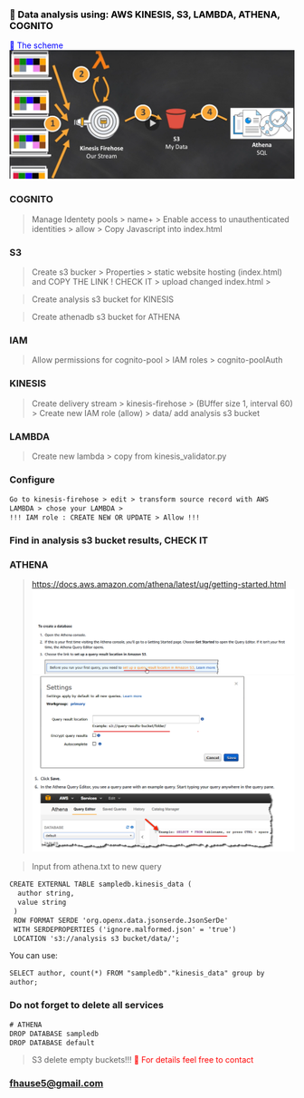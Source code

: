 ### <span style="color: black">&#x1F535; Data analysis using: AWS KINESIS, S3, LAMBDA, ATHENA, COGNITO </span>


<span style="color: blue">&#x1F535; The scheme  </span>
![](scheme.png)

### COGNITO
> Manage Identety pools > name+<pool> > Enable access to unauthenticated identities > allow > Copy Javascript into index.html

### S3
> Create s3 bucker > Properties > static website hosting (index.html) and COPY THE LINK ! CHECK IT  > upload changed index.html >

> Create analysis s3 bucket for KINESIS

> Create athenadb s3 bucket for ATHENA
###  IAM
> Allow permissions for cognito-pool > IAM roles > cognito-poolAuth

### KINESIS
> Create delivery stream > kinesis-firehose > (BUffer size 1, interval 60) > Create new IAM role (allow) > data/ add analysis s3 bucket


### LAMBDA
> Create new lambda > copy from kinesis_validator.py

### Configure
```
Go to kinesis-firehose > edit > transform source record with AWS LAMBDA > chose your LAMBDA >
!!! IAM role : CREATE NEW OR UPDATE > Allow !!!

```
### Find in analysis s3 bucket results, CHECK IT


### ATHENA
> https://docs.aws.amazon.com/athena/latest/ug/getting-started.html
![](athena-database.png)
![](athena-db.png)

> Input from athena.txt to new query

```
CREATE EXTERNAL TABLE sampledb.kinesis_data (
  author string,
  value string
 )
 ROW FORMAT SERDE 'org.openx.data.jsonserde.JsonSerDe'
 WITH SERDEPROPERTIES ('ignore.malformed.json' = 'true')
 LOCATION 's3://analysis s3 bucket/data/';

```
You can use:
```
SELECT author, count(*) FROM "sampledb"."kinesis_data" group by author;

```
### Do not forget to delete all services
```
# ATHENA
DROP DATABASE sampledb
DROP DATABASE default
```
> S3 delete empty buckets!!!
<span style="color: red">&#x1F535; For details feel free to contact  </span>
### fhause5@gmail.com
